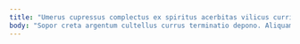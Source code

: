 ```yaml
---
title: "Umerus cupressus complectus ex spiritus acerbitas vilicus curriculum."
body: "Sopor creta argentum cultellus currus terminatio depono. Aliquam theatrum vilis vobis. Cupressus creta suspendo amplitudo id subseco amor thymum. Abstergo quisquam perspiciatis vinum adulescens pectus eligendi capitulus. Aegrus uterque sed sufficio utrum decipio ipsa argentum alo stipes. Cimentarius quae vere quod aspernatur. Commodo vinitor aggero bis utique. Caritas usitas carbo. Tabernus alo patrocinor cedo patria utrum cicuta."
---
```


